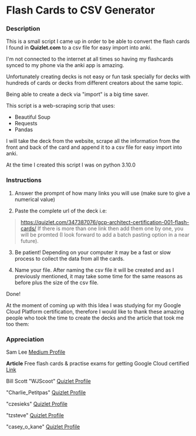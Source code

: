 # Flash Cards to CSV Generator

### Description

This is a small script I came up in order to be able to convert the flash cards I found in **Quizlet.com** to a csv file for easy import into anki.

I'm not connected to the internet at all times so having my flashcards synced to my phone via the anki app is amazing. 

Unfortunately creating decks is not easy or fun task specially for decks with hundreds of cards or decks from different creators about the same topic.

Being able to create a deck via "import" is a big time saver. 

This script is a web-scraping scrip that uses:
+ Beautiful Soup
+ Requests
+ Pandas

I will take the deck from the website, scrape all the information from the front and back of the card and append it to a csv file for easy import into anki.

At the time I created this script I was on python 3.10.0

### Instructions

1. Answer the prompnt of how many links you will use (make sure to give a numerical value)

2. Paste the complete url of the deck i.e:
>https://quizlet.com/347387076/gcp-architect-certification-001-flash-cards/ 
If there is more than one link then add them one by one, you will be promted (I look forward to add a batch pasting option in a near future).

3. Be patient! Depending on your computer it may be a fast or slow process to collect the data from all the cards.

4. Name your file. After naming the csv file it will be created and as I previously mentioned, it may take some time for the same reasons as before plus the size of the csv file.

Done!

At the moment of coming up with this Idea I was studying for my Google Cloud Platform certification, therefore I would like to thank these amazing people who took the time to create the decks and the article that took me too them:

### Appreciation

Sam Lee [Medium Profile](https://medium.com/@samuel.lee753)

**Article** Free flash cards & practise exams for getting Google Cloud certified [Link](https://medium.com/@samuel.lee753/free-flash-cards-practise-exams-for-getting-google-cloud-certified-ec206c398b4a)

Bill Scott "WJScoot" [Quizlet Profile]("https://quizlet.com/WJScoot/sets")

"Charlie_Petitpas" [Quizlet Profile](https://quizlet.com/Charlie_Petitpas/sets)

"czesieks" [Quizlet Profile](https://quizlet.com/czesieks/sets)

"tzsteve" [Quizlet Profile](https://quizlet.com/tzsteve/sets)

"casey_o_kane" [Quizlet Profile](https://quizlet.com/casey_o_kane/sets)